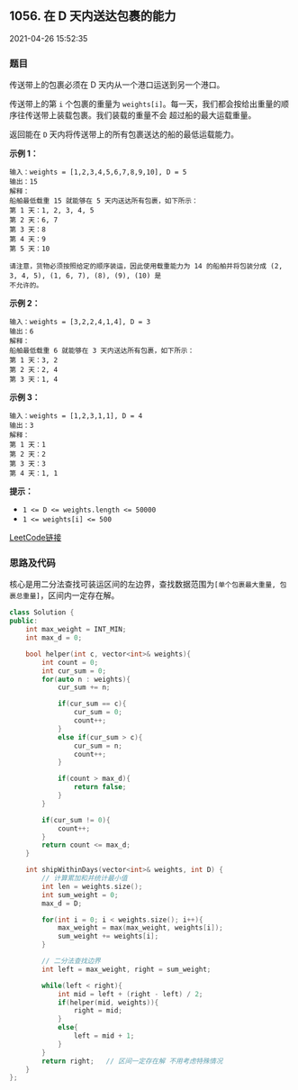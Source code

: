 ## 1056. 在 D 天内送达包裹的能力

2021-04-26 15:52:35

### 题目

传送带上的包裹必须在 D 天内从一个港口运送到另一个港口。

传送带上的第 ``i`` 个包裹的重量为 ``weights[i]``。每一天，我们都会按给出重量的顺序往传送带上装载包裹。我们装载的重量不会
超过船的最大运载重量。

返回能在 ``D`` 天内将传送带上的所有包裹送达的船的最低运载能力。



**示例 1：**

```
输入：weights = [1,2,3,4,5,6,7,8,9,10], D = 5
输出：15
解释：
船舶最低载重 15 就能够在 5 天内送达所有包裹，如下所示：
第 1 天：1, 2, 3, 4, 5
第 2 天：6, 7
第 3 天：8
第 4 天：9
第 5 天：10

请注意，货物必须按照给定的顺序装运，因此使用载重能力为 14 的船舶并将包装分成 (2, 3, 4, 5), (1, 6, 7), (8), (9), (10) 是 
不允许的。
```

**示例 2：**

```
输入：weights = [3,2,2,4,1,4], D = 3
输出：6
解释：
船舶最低载重 6 就能够在 3 天内送达所有包裹，如下所示：
第 1 天：3, 2
第 2 天：2, 4
第 3 天：1, 4
```

**示例 3：**

```
输入：weights = [1,2,3,1,1], D = 4
输出：3
解释：
第 1 天：1
第 2 天：2
第 3 天：3
第 4 天：1, 1
```



**提示：**


- ``1 <= D <= weights.length <= 50000``
- ``1 <= weights[i] <= 500``



[LeetCode链接](https://leetcode-cn.com/problems/capacity-to-ship-packages-within-d-days/)

### 思路及代码

核心是用二分法查找可装运区间的左边界，查找数据范围为``[单个包裹最大重量, 包裹总重量]``，区间内一定存在解。

```cpp
class Solution {
public:
    int max_weight = INT_MIN;
    int max_d = 0;

    bool helper(int c, vector<int>& weights){
        int count = 0;
        int cur_sum = 0;
        for(auto n : weights){
            cur_sum += n;

            if(cur_sum == c){
                cur_sum = 0;
                count++;
            }
            else if(cur_sum > c){
                cur_sum = n;
                count++;
            }

            if(count > max_d){
                return false;
            }
        }

        if(cur_sum != 0){
            count++;
        }
        return count <= max_d;
    }

    int shipWithinDays(vector<int>& weights, int D) {
        // 计算累加和并统计最小值
        int len = weights.size();
        int sum_weight = 0;
        max_d = D;

        for(int i = 0; i < weights.size(); i++){
            max_weight = max(max_weight, weights[i]);
            sum_weight += weights[i];
        }

        // 二分法查找边界
        int left = max_weight, right = sum_weight;

        while(left < right){
            int mid = left + (right - left) / 2;
            if(helper(mid, weights)){
                right = mid;
            }
            else{
                left = mid + 1;
            }
        }
        return right;   // 区间一定存在解 不用考虑特殊情况
    }
};
```